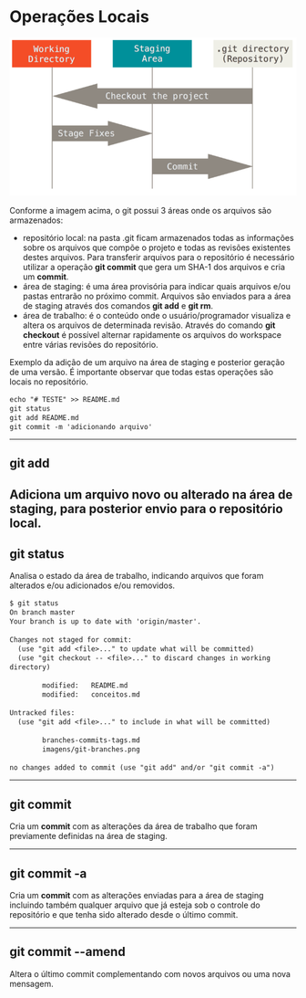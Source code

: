 # Operações Locais

![Operações Locais](/imagens/git-areas.png)

Conforme a imagem acima, o git possui 3 áreas onde os arquivos são armazenados:
 * repositório local: na pasta .git ficam armazenados todas as informações sobre os arquivos que compõe o projeto e todas as revisões existentes destes arquivos. Para transferir arquivos para o repositório é necessário utilizar a operação **git commit** que gera um SHA-1 dos arquivos e cria um **commit**.
 * área de staging: é uma área provisória para indicar quais arquivos e/ou pastas entrarão no próximo commit. Arquivos são enviados para a área de staging através dos comandos **git add** e **git rm**.
 * área de trabalho: é o conteúdo onde o usuário/programador visualiza e altera os arquivos de determinada revisão. Através do comando **git checkout** é possível alternar rapidamente os arquivos do workspace entre várias revisões do repositório. 
 
Exemplo da adição de um arquivo na área de staging e posterior geração de uma versão. 
É importante observar que todas estas operações são locais no repositório.

```
echo "# TESTE" >> README.md
git status
git add README.md
git commit -m 'adicionando arquivo'
```
----

## git add

Adiciona um arquivo novo ou alterado na área de staging, para posterior envio para o repositório local.
----

## git status

Analisa o estado da área de trabalho, indicando arquivos que foram alterados e/ou adicionados e/ou removidos.

```
$ git status
On branch master
Your branch is up to date with 'origin/master'.

Changes not staged for commit:
  (use "git add <file>..." to update what will be committed)
  (use "git checkout -- <file>..." to discard changes in working directory)

        modified:   README.md
        modified:   conceitos.md

Untracked files:
  (use "git add <file>..." to include in what will be committed)

        branches-commits-tags.md
        imagens/git-branches.png

no changes added to commit (use "git add" and/or "git commit -a")
```
----

## git commit

Cria um **commit** com as alterações da área de trabalho que foram previamente definidas na área de staging.

----

## git commit -a

Cria um **commit** com as alterações enviadas para a área de staging incluindo também qualquer arquivo que já esteja sob o controle do repositório e que tenha sido alterado desde o último commit.

----

## git commit --amend

Altera o último commit complementando com novos arquivos ou uma nova mensagem.


